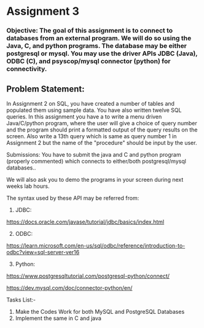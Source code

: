 # Assignment 3
###  Objective: The goal of this assignment is to connect to databases from an external program. We will do so using the Java, C, and python programs. The database may be either postgresql or mysql. You may use the driver APIs JDBC (Java), ODBC (C), and psyscop/mysql connector (python) for connectivity.

## Problem Statement:

In Assignment 2 on SQL, you have created a number of tables and populated them using sample data. You have also written twelve SQL queries. In this assignment you have a to write a menu driven Java/C/python program, where the user will give a choice of query number and the program should print a formatted output of the query results on the screen. Also write a 13th query which is same as query number 1 in Assignment 2 but the name of the "procedure" should be input by the user.

Submissions: You have to submit the java and C and python program (properly commented) which connects to either/both postgresql/mysql databases..

We will also ask you to demo the programs in your screen during next weeks lab hours.

The syntax used by these API may be referred from:

1. JDBC:

https://docs.oracle.com/javase/tutorial/jdbc/basics/index.html

2. ODBC:

https://learn.microsoft.com/en-us/sql/odbc/reference/introduction-to-odbc?view=sql-server-ver16

3. Python:

https://www.postgresqltutorial.com/postgresql-python/connect/

https://dev.mysql.com/doc/connector-python/en/


Tasks List:-
1. Make the Codes Work for both MySQL and PostgreSQL Databases
2. Implement the same in C and java
